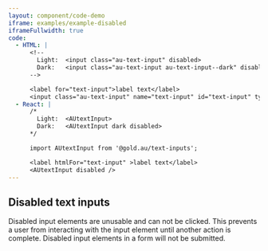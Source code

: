 ```yaml
---
layout: component/code-demo
iframe: examples/example-disabled
iframeFullwidth: true
code:
  - HTML: |
      <!--
        Light:  <input class="au-text-input" disabled>
        Dark:   <input class="au-text-input au-text-input--dark" disabled>
      -->

      <label for="text-input">label text</label>
      <input class="au-text-input" name="text-input" id="text-input" type="text" value="value" disabled>
  - React: |
      /*
        Light:  <AUtextInput>
        Dark:   <AUtextInput dark disabled>
      */

      import AUtextInput from '@gold.au/text-inputs';

      <label htmlFor="text-input" >label text</label>
      <AUtextInput disabled />
---
```


## Disabled text inputs

Disabled input elements are unusable and can not be clicked. This prevents a user from interacting with the input element until another action is complete. Disabled input elements in a form will not be submitted.
